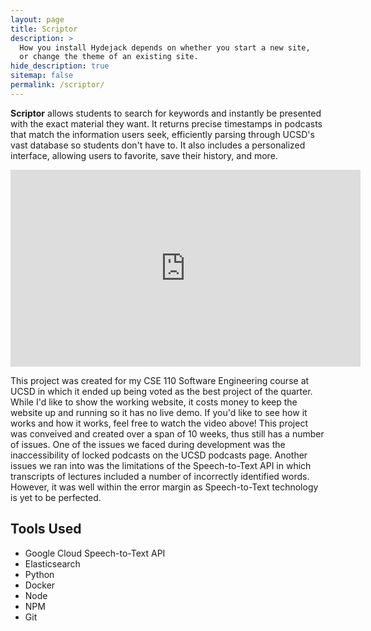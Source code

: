 ```yaml
---
layout: page
title: Scriptor
description: >
  How you install Hydejack depends on whether you start a new site,
  or change the theme of an existing site.
hide_description: true
sitemap: false
permalink: /scriptor/
---
```


**Scriptor** allows students to search for keywords and instantly be presented with the exact material they want. It returns precise timestamps in podcasts that match the information users seek, efficiently parsing through UCSD's vast database so students don't have to. It also includes a personalized interface, allowing users to favorite, save their history, and more.

<iframe width="560" height="315" src="https://www.youtube.com/embed/wJXGAqXLZew" frameborder="0"> </iframe>

This project was created for my CSE 110 Software Engineering course at UCSD in which it ended up being voted as the best project of the quarter. While I'd like to show the working website, it costs money to keep the website up and running so it has no live demo. If you'd like to see how it works and how it works, feel free to watch the video above! This project was conveived and created over a span of 10 weeks, thus still has a number of issues. One of the issues we faced during development was the inaccessibility of locked podcasts on the UCSD podcasts page. Another issues we ran into was the limitations of the Speech-to-Text API in which transcripts of lectures included a number of incorrectly identified words. However, it was well within the error margin as Speech-to-Text technology is yet to be perfected.

## Tools Used  
 * Google Cloud Speech-to-Text API
 * Elasticsearch
 * Python
 * Docker
 * Node
 * NPM
 * Git